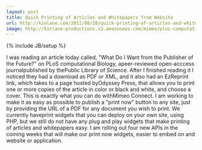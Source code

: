 ```yaml
---
layout: post
title: Quick Printing of Articles and Whitepapers from Website
url: http://kinlane.com/2011/08/28/quick-printing-of-articles-and-whitepapers-from-website/
image: http://kinlane-productions.s3.amazonaws.com/mimeo/plos-computational-biology.png
---
```

{% include JB/setup %}
<p>
     I was reading an article today called, "What Do I Want from the Publisher of the Future?" on PLoS computational Biology, apeer-reviewed open-acccess journalpublished by thePublic Library of Science. After I finished reading it I noticed they had a download as PDF or XML, and it also had an EzReprint link, which takes to a page hosted byOdyssey Press, that allows you to print one or more copies of the article in color or black and white, and choose a cover. This is exactly what you can do withMimeo Connect. I am working to make it as easy as possible to publish a "print now" button to any site, just by providing the URL of a PDF for any document you wish to print. We currently haveprint widgets that you can deploy on your own site, using PHP, but we still do not have any plug and play widgets that make printing of articles and whitepapers easy. I am rolling out four new APIs in the coming weeks that will make our print now widgets, easier to embed on and website or application.
</p>